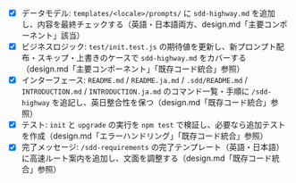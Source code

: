 - [x] データモデル: `templates/<locale>/prompts/` に `sdd-highway.md` を追加し、内容を最終チェックする（英語・日本語両方、design.md「主要コンポーネント」該当）
- [x] ビジネスロジック: `test/init.test.js` の期待値を更新し、新プロンプト配布・スキップ・上書きのケースで `sdd-highway.md` をカバーする（design.md「主要コンポーネント」「既存コード統合」参照）
- [x] インターフェース: `README.md` / `README.ja.md` / `.sdd/README.md` / `INTRODUCTION.md` / `INTRODUCTION.ja.md` のコマンド一覧・手順に `/sdd-highway` を追記し、英日整合性を保つ（design.md「既存コード統合」参照）
- [x] テスト: `init` と `upgrade` の実行を `npm test` で検証し、必要なら追加テストを作成（design.md「エラーハンドリング」「既存コード統合」参照）
- [x] 完了メッセージ: `/sdd-requirements` の完了テンプレート（英語・日本語）に高速ルート案内を追加し、文面を調整する（design.md「既存コード統合」参照）
